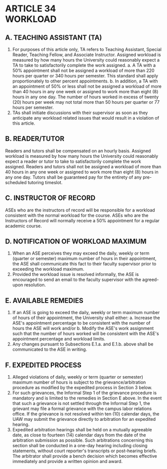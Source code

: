 # ARTICLE 34 <br> WORKLOAD 

## A. TEACHING ASSISTANT (TA)

1. For purposes of this article only, TA refers to Teaching Assistant, Special Reader, Teaching Fellow, and Associate Instructor. Assigned workload is measured by how many hours the University could reasonably expect a TA to take to satisfactorily complete the work assigned.
a. A TA with a 50% appointment shall not be assigned a workload of more than 220 hours per quarter or 340 hours per semester. This standard shall apply proportionately to other percent appointments.
b. In addition, a TA with an appointment of 50% or less shall not be assigned a workload of more than 40 hours in any one week or assigned to work more than eight (8) hours in any one day. The number of hours worked in excess of twenty (20) hours per week may not total more than 50 hours per quarter or 77 hours per semester.
2. TAs shall initiate discussions with their supervisor as soon as they anticipate any workload related issues that would result in a violation of this article.

## B. READER/TUTOR

Readers and tutors shall be compensated on an hourly basis. Assigned workload is measured by how many hours the University could reasonably expect a reader or tutor to take to satisfactorily complete the work assigned. Readers and tutors shall not be assigned a workload of more than 40 hours in any one week or assigned to work more than eight (8) hours in any one day. Tutors shall be guaranteed pay for the entirety of any pre-scheduled tutoring timeslot.

## C. INSTRUCTOR OF RECORD

ASEs who are the instructors of record will be responsible for a workload consistent with the normal workload for the course. ASEs who are the Instructors of Record will normally receive a 50% appointment for a regular academic course.

## D. NOTIFICATION OF WORKLOAD MAXIMUM

1. When an ASE perceives they may exceed the daily, weekly or term (quarter or semester) maximum number of hours in their appointment, the ASE shall communicate this fact to their faculty supervisor prior to exceeding the workload maximum.
2. Provided the workload issue is resolved informally, the ASE is encouraged to send an email to the faculty supervisor with the agreed-upon resolution.

## E. AVAILABLE REMEDIES

1. If an ASE is going to exceed the daily, weekly or term maximum number of hours of their appointment, the University shall either:
a. Increase the ASE's appointment percentage to be consistent with the number of hours the ASE will work and/or
b. Modify the ASE's work assignment such that the number of hours worked will be consistent with the ASE's appointment percentage and workload limits.
2. Any changes pursuant to Subsections E.1.a. and E.1.b. above shall be communicated to the ASE in writing.

## F. EXPEDITED PROCESS

1. Alleged violations of daily, weekly or term (quarter or semester) maximum number of hours is subject to the grievance/arbitration procedure as modified by the expedited process in Section 3 below.
2. For such grievances, the Informal Step 1 of the grievance procedure is mandatory and is limited to the remedies in Section E above. In the event that such a grievance is not settled through the Informal Step 1, the grievant may file a formal grievance with the campus labor relations office. If the grievance is not resolved within ten (10) calendar days, the UAW may submit the grievance directly to arbitration for an expedited hearing.
3. Expedited arbitration hearings shall be held on a mutually agreeable date, as close to fourteen (14) calendar days from the date of the arbitration submission as possible. Such arbitrations concerning this section shall be conducted in a one-day hearing including closing statements, without court reporter's transcripts or post-hearing briefs. The arbitrator shall provide a bench decision which becomes effective immediately and provide a written opinion and award.
